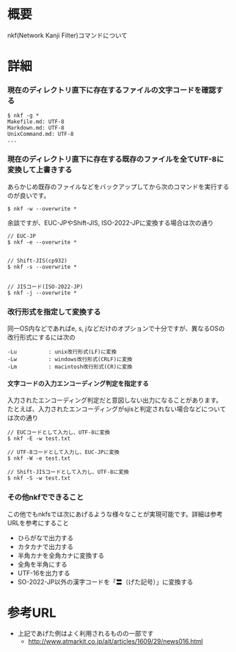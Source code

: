 # 概要
nkf(Network Kanji Filter)コマンドについて


# 詳細
### 現在のディレクトリ直下に存在するファイルの文字コードを確認する
```
$ nkf -g *
Makefile.md: UTF-8
Markdown.md: UTF-8
UnixCommand.md: UTF-8
...
```

### 現在のディレクトリ直下に存在する既存のファイルを全てUTF-8に変換して上書きする
あらかじめ既存のファイルなどをバックアップしてから次のコマンドを実行するのが良いです。
```
$ nkf -w --overwrite *
```

余談ですが、EUC-JPやShift-JIS, ISO-2022-JPに変換する場合は次の通り
```
// EUC-JP
$ nkf -e --overwrite *


// Shift-JIS(cp932)
$ nkf -s --overwrite *


// JISコード(ISO-2022-JP)
$ nkf -j --overwrite *
```

### 改行形式を指定して変換する
同一OS内などであればe, s, jなどだけのオプションで十分ですが、異なるOSの改行形式にするには次の
```
-Lu          : unix改行形式(LF)に変換
-Lw          : windows改行形式(CRLF)に変換
-Lm          : macintosh改行形式(CR)に変換
```

#### 文字コードの入力エンコーディング判定を指定する
入力されたエンコーディング判定だと意図しない出力になることがあります。
たとえば、入力されたエンコーディングがsjisと判定されない場合などについては次の通り
```
// EUCコードとして入力し、UTF-8に変換
$ nkf -E -w test.txt

// UTF-8コードとして入力し、EUC-JPに変換
$ nkf -W -e test.txt

// Shift-JISコードとして入力し、UTF-8に変換
$ nkf -S -w test.txt
```

### その他nkfでできること
この他でもnkfsでは次にあげるような様々なことが実現可能です。詳細は参考URLを参考にすること
- ひらがなで出力する
- カタカナで出力する
- 半角カナを全角カナに変換する
- 全角を半角にする
- UTF-16を出力する
- SO-2022-JP以外の漢字コードを「〓（げた記号）」に変換する

# 参考URL
- 上記であげた例はよく利用されるものの一部です
  - http://www.atmarkit.co.jp/ait/articles/1609/29/news016.html
